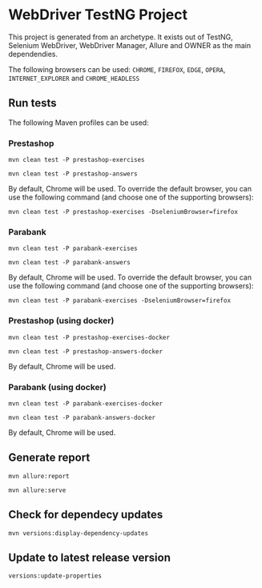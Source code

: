 # WebDriver TestNG Project

This project is generated from an archetype. It exists out of TestNG, Selenium WebDriver, WebDriver Manager, Allure and
OWNER as the main dependendies.

The following browsers can be used:
`CHROME`, `FIREFOX`, `EDGE`, `OPERA`, `INTERNET_EXPLORER` and `CHROME_HEADLESS`

## Run tests

The following Maven profiles can be used:

### Prestashop

`mvn clean test -P prestashop-exercises`

`mvn clean test -P prestashop-answers`

By default, Chrome will be used. To override the default browser, you can use the following command (and choose one of
the supporting browsers):

`mvn clean test -P prestashop-exercises -DseleniumBrowser=firefox`

### Parabank

`mvn clean test -P parabank-exercises`

`mvn clean test -P parabank-answers`

By default, Chrome will be used. To override the default browser, you can use the following command (and choose one of
the supporting browsers):

`mvn clean test -P parabank-exercises -DseleniumBrowser=firefox`

### Prestashop (using docker)

`mvn clean test -P prestashop-exercises-docker`

`mvn clean test -P prestashop-answers-docker`

By default, Chrome will be used.

### Parabank (using docker)

`mvn clean test -P parabank-exercises-docker`

`mvn clean test -P parabank-answers-docker`

By default, Chrome will be used.

## Generate report

`mvn allure:report`

`mvn allure:serve`

## Check for dependecy updates

`mvn versions:display-dependency-updates`

## Update to latest release version

`versions:update-properties`